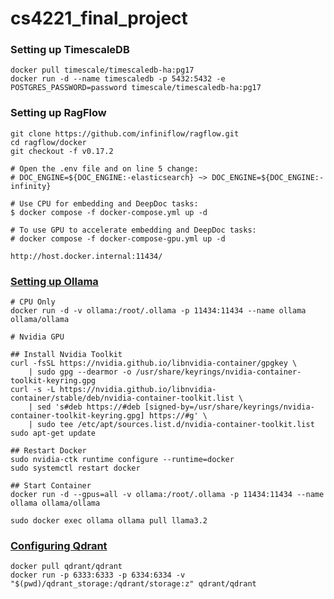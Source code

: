 # cs4221_final_project

### Setting up TimescaleDB
```
docker pull timescale/timescaledb-ha:pg17
docker run -d --name timescaledb -p 5432:5432 -e POSTGRES_PASSWORD=password timescale/timescaledb-ha:pg17
```

### Setting up RagFlow
```
git clone https://github.com/infiniflow/ragflow.git
cd ragflow/docker
git checkout -f v0.17.2

# Open the .env file and on line 5 change:
# DOC_ENGINE=${DOC_ENGINE:-elasticsearch} ~> DOC_ENGINE=${DOC_ENGINE:-infinity}

# Use CPU for embedding and DeepDoc tasks:
$ docker compose -f docker-compose.yml up -d

# To use GPU to accelerate embedding and DeepDoc tasks:
# docker compose -f docker-compose-gpu.yml up -d

http://host.docker.internal:11434/
```

### [Setting up Ollama](https://hub.docker.com/r/ollama/ollama)
```
# CPU Only
docker run -d -v ollama:/root/.ollama -p 11434:11434 --name ollama ollama/ollama

# Nvidia GPU

## Install Nvidia Toolkit
curl -fsSL https://nvidia.github.io/libnvidia-container/gpgkey \
    | sudo gpg --dearmor -o /usr/share/keyrings/nvidia-container-toolkit-keyring.gpg
curl -s -L https://nvidia.github.io/libnvidia-container/stable/deb/nvidia-container-toolkit.list \
    | sed 's#deb https://#deb [signed-by=/usr/share/keyrings/nvidia-container-toolkit-keyring.gpg] https://#g' \
    | sudo tee /etc/apt/sources.list.d/nvidia-container-toolkit.list
sudo apt-get update

## Restart Docker
sudo nvidia-ctk runtime configure --runtime=docker
sudo systemctl restart docker

## Start Container
docker run -d --gpus=all -v ollama:/root/.ollama -p 11434:11434 --name ollama ollama/ollama

sudo docker exec ollama ollama pull llama3.2
```

<!-- ### [Configuring RagFlow and Ollama](https://ragflow.io/docs/dev/deploy_local_llm)
```
# Install chat and embedding model
sudo docker exec ollama ollama pull llama3.2
sudo docker exec ollama ollama pull bge-m3

# Ensure Ollama is accessible
sudo docker exec -it ragflow-server bash
root@8136b8c3e914:/ragflow# curl  http://host.docker.internal:11434/
``` -->


### [Configuring Qdrant](https://qdrant.tech/documentation/quickstart/)
```
docker pull qdrant/qdrant
docker run -p 6333:6333 -p 6334:6334 -v "$(pwd)/qdrant_storage:/qdrant/storage:z" qdrant/qdrant
```
